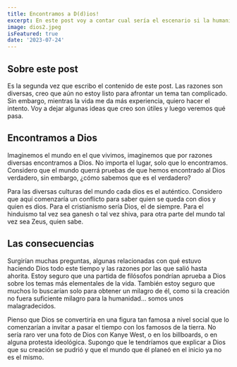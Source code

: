```yaml
---
title: Encontramos a D(d)ios!
excerpt: En este post voy a contar cual sería el escenario si la humanidad encontrara a D(d)ios. Quiero explorar todo lo que conllevaría tal descubrimiento en la sociedad en la que vivimos actualmente. 
image: dios2.jpeg
isFeatured: true
date: '2023-07-24'
---
```


## Sobre este post

Es la segunda vez que escribo el contenido de este post. Las razones son diversas, creo que aún no estoy listo para afrontar un tema tan complicado. Sin embargo, mientras la vida me da más experiencia, quiero hacer el intento. Voy a dejar algunas ideas que creo son útiles y luego veremos qué pasa. 

## Encontramos a Dios

Imaginemos el mundo en el que vivimos, imaginemos que por razones diversas encontramos a Dios. No importa el lugar, solo que lo encontramos. Considero que el mundo querrá pruebas de que hemos encontrado al Dios verdadero, sin embargo, ¿cómo sabemos que es el verdadero?

Para las diversas culturas del mundo cada dios es el auténtico. Considero que aquí comenzaría un conflicto para saber quien se queda con dios y quien es dios. Para el cristianismo sería Dios, el de siempre. Para el hinduismo tal vez sea ganesh o tal vez shiva, para otra parte del mundo tal vez sea Zeus, quien sabe. 

## Las consecuencias

Surgirían muchas preguntas, algunas relacionadas con qué estuvo haciendo Dios todo este tiempo y las razones por las que salió hasta ahorita. Estoy seguro que una partida de filósofos pondrían aprueba a Dios sobre los temas más elementales de la vida. También estoy seguro que muchos lo buscarían solo para obtener un milagro de él, como si la creación no fuera suficiente milagro para la humanidad... somos unos malagradecidos. 

Pienso que Dios se convertiría en una figura tan famosa a nivel social que lo comenzarían a invitar a pasar el tiempo con los famosos de la tierra. No sería raro ver una foto de Dios con Kanye West, o en los billboards, o en alguna protesta ideológica. Supongo que le tendríamos que explicar a Dios que su creación se pudrió y que el mundo que él planeó en el inicio ya no es el mismo.